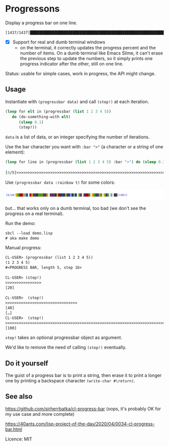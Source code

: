 # Progressons

Display a progress bar on one line.

    [1437/1437]██████████████████████████████████████████████████████████████████████████[100%]

- [X] Support for real and dumb terminal windows
  - on the terminal, it correctly updates the progress percent and the number of items. On a dumb terminal like Emacs Slime, it can't erase the previous step to update the numbers, so it simply prints one progress indicator after the other, still on one line.

Status: usable for simple cases, work in progress, the API might change.

## Usage

Instantiate with `(progressbar data)` and call `(step!)` at each iteration.

~~~lisp
(loop for elt in (progressbar (list 1 2 3 4 5))
   do (do-something-with elt)
      (sleep 0.1)
      (step!))
~~~

`data` is a list of data, or an integer specifying the number of iterations.

Use the bar character you want with `:bar ">"` (a character or a string of one element):

~~~lisp
(loop for line in (progressbar (list 1 2 3 4 5) :bar ">") do (sleep 0.3) (step!))

[0/5]>>>>>>>>>>>>>>>>>>>>>>>>>>>>>>>>>>>>>>>>>>>>>>>>>>>>>>>>>>>>>>>>>>>>>>>>>>>>>>>>[100%]
~~~

Use `(progressbar data :rainbow t)` for some colors:

![](progressons-colorful.png)

but… that works only on a dumb terminal, too bad (we don't see the progress on a real terminal).

Run the demo:

    sbcl --load demo.lisp
    # aka make demo

Manual progress:

```
CL-USER> (progressbar (list 1 2 3 4 5))
(1 2 3 4 5)
#<PROGRESS BAR, length 5, step 16>

CL-USER> (step!)
>>>>>>>>>>>>>>>>                                                                [20]

CL-USER>  (step!)
>>>>>>>>>>>>>>>>>>>>>>>>>>>>>>>>                                                [40]
[…]
CL-USER>  (step!)
>>>>>>>>>>>>>>>>>>>>>>>>>>>>>>>>>>>>>>>>>>>>>>>>>>>>>>>>>>>>>>>>>>>>>>>>>>>>>>>>[100]
```

`step!` takes an optional progressbar object as argument.

We'd like to remove the need of calling `(step!)` eventually.


## Do it yourself

The guist of a progress bar is to print a string, then erase it to
print a longer one by printing a backspace character `(write-char #\return)`.

## See also

https://github.com/sirherrbatka/cl-progress-bar (oops, it's probably OK for my use case and more complete)

https://40ants.com/lisp-project-of-the-day/2020/04/0034-cl-progress-bar.html

Licence: MIT
